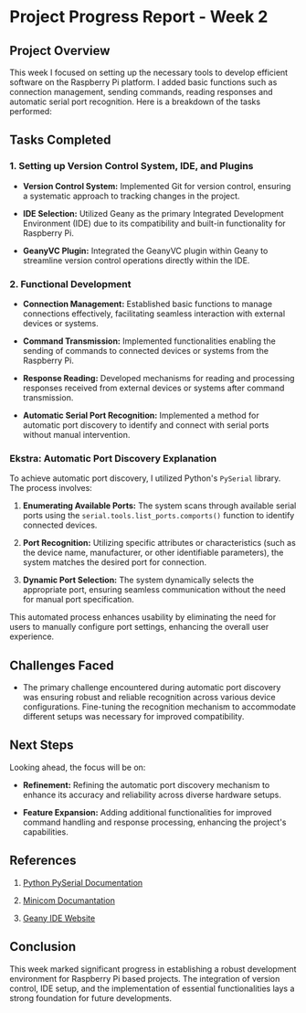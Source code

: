 # Project Progress Report - Week 2

## Project Overview

This week I focused on setting up the necessary tools to develop efficient software on the Raspberry Pi platform. I added basic functions such as connection management, sending commands, reading responses and automatic serial port recognition. Here is a breakdown of the tasks performed:

## Tasks Completed

### 1. Setting up Version Control System, IDE, and Plugins

- **Version Control System:** Implemented Git for version control, ensuring a systematic approach to tracking changes in the project.

- **IDE Selection:** Utilized Geany as the primary Integrated Development Environment (IDE) due to its compatibility and built-in functionality for Raspberry Pi.

- **GeanyVC Plugin:** Integrated the GeanyVC plugin within Geany to streamline version control operations directly within the IDE.

### 2. Functional Development

- **Connection Management:** Established basic functions to manage connections effectively, facilitating seamless interaction with external devices or systems.

- **Command Transmission:** Implemented functionalities enabling the sending of commands to connected devices or systems from the Raspberry Pi.

- **Response Reading:** Developed mechanisms for reading and processing responses received from external devices or systems after command transmission.

- **Automatic Serial Port Recognition:** Implemented a method for automatic port discovery to identify and connect with serial ports without manual intervention.

### Ekstra: Automatic Port Discovery Explanation

To achieve automatic port discovery, I utilized Python's `PySerial` library. The process involves:

1. **Enumerating Available Ports:** The system scans through available serial ports using the `serial.tools.list_ports.comports()` function to identify connected devices.

2. **Port Recognition:** Utilizing specific attributes or characteristics (such as the device name, manufacturer, or other identifiable parameters), the system matches the desired port for connection.

3. **Dynamic Port Selection:** The system dynamically selects the appropriate port, ensuring seamless communication without the need for manual port specification.

This automated process enhances usability by eliminating the need for users to manually configure port settings, enhancing the overall user experience.

## Challenges Faced

- The primary challenge encountered during automatic port discovery was ensuring robust and reliable recognition across various device configurations. Fine-tuning the recognition mechanism to accommodate different setups was necessary for improved compatibility.

## Next Steps

Looking ahead, the focus will be on:

- **Refinement:** Refining the automatic port discovery mechanism to enhance its accuracy and reliability across diverse hardware setups.

- **Feature Expansion:** Adding additional functionalities for improved command handling and response processing, enhancing the project's capabilities.

## References

1. [Python PySerial Documentation](https://pyserial.readthedocs.io/en/latest/)

2. [Minicom Documantation](https://linux.die.net/man/1/minicom)

3. [Geany IDE Website](https://www.geany.org)

## Conclusion

This week marked significant progress in establishing a robust development environment for Raspberry Pi based projects. The integration of version control, IDE setup, and the implementation of essential functionalities lays a strong foundation for future developments.
